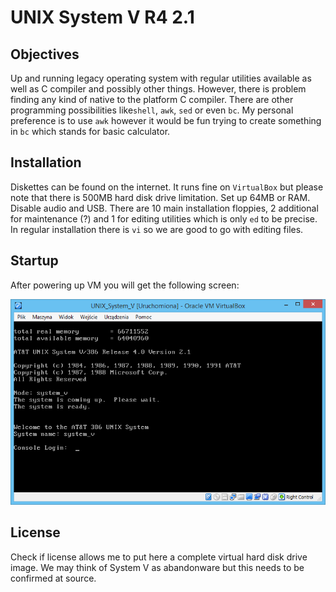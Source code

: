 # UNIX System V R4 2.1

## Objectives
Up and running legacy operating system with regular utilities available as well as C compiler and possibly other things. However, there is problem finding any kind of native to the platform C compiler. There are other programming possibilities like```shell```, ```awk```, ```sed``` or even ```bc```. My personal preference is to use ```awk``` however it would be fun trying to create something in ```bc``` which stands for basic calculator.

## Installation
Diskettes can be found on the internet. It runs fine on ```VirtualBox``` but please note that there is 500MB hard disk drive limitation. Set up 64MB or RAM. Disable audio and USB. There are 10 main installation floppies, 2 additional for maintenance (?) and 1 for editing utilities which is only ```ed``` to be precise. In regular installation there is ```vi``` so we are good to go with editing files.

## Startup
After powering up VM you will get the following screen:

![Screenshot](img/02_welcome.PNG)

## License
Check if license allows me to put here a complete virtual hard disk drive image. We may think of System V as abandonware but this needs to be confirmed at source.

